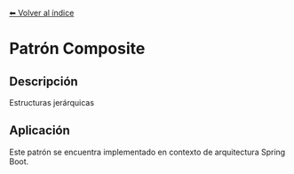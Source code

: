 [⬅ Volver al índice](../../README.md)

# Patrón Composite

## Descripción
Estructuras jerárquicas

## Aplicación
Este patrón se encuentra implementado en contexto de arquitectura Spring Boot.